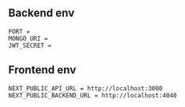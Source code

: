## Backend env  

```
PORT =  
MONGO_URI =  
JWT_SECRET =  
```

## Frontend env

```
NEXT_PUBLIC_API_URL = http://localhost:3000
NEXT_PUBLIC_BACKEND_URL = http://localhost:4040
```